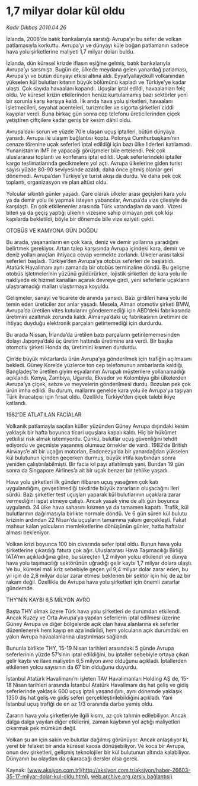 # 1,7 milyar dolar kül oldu

*Kadir Dikbaş 2010.04.26*

<font class="agenda2NewsSpot">
 İzlanda, 2008’de batık bankalarıyla sarstığı Avrupa’yı bu sefer de volkan patlamasıyla korkuttu. Avrupa’yı ve dünyayı küle boğan patlamanın sadece hava yolu şirketlerine maliyeti 1,7 milyar doları buldu.
</font>
<font class="newsDetail">
 <p class="MsoNormal">
  İzlanda, dün küresel krizde iflasın eşiğine gelmiş, batık bankalarıyla Avrupa’yı sarsmıştı. Bugün de, ülkede meydana gelen yanardağ patlaması, Avrupa’yı ve bütün dünyayı etkisi altına aldı. Eyyafyallayöküll volkanından yükselen kül bulutları kıtanın büyük bölümünü kapladı ve Türkiye’ye kadar ulaştı. Çok sayıda havaalanı kapandı. Uçuşlar iptal edildi, havaalanları felç oldu. Ve küresel krizin etkilerinden henüz kurtulamamış bazı sektörler yeni bir sorunla karşı karşıya kaldı. İlk anda hava yolu şirketleri, havaalanı işletmecileri, seyahat acenteleri, turizmciler ve sigorta şirketleri ciddi kayıplar verdi. Buna birkaç gün sonra cep telefonu üreticilerinden çiçek yetiştiren çiftçilere kadar geniş bir kesim dâhil oldu.
 </p>
 <p class="MsoNormal">
  Avrupa’daki sorun ve yüzde 70’e ulaşan uçuş iptalleri, bütün dünyaya yansıdı. Avrupa ile ulaşım bağlantısı koptu. Polonya Cumhurbaşkanı’nın cenaze törenine uçak seferleri iptal edildiği için bazı ülke liderleri katılamadı. Yunanistan’ın IMF ile yapacağı görüşmeler bile ertelendi. Pek çok uluslararası toplantı ve konferans iptal edildi. Uçak seferlerindeki iptaller kargo teslimatlarında gecikmelere yol açtı. Avrupa ülkelerine giden turist sayısı yüzde 80-90 seviyesinde azaldı, daha önce gitmiş olanlar geri dönemedi. Avrupa’dan Türkiye’ye turist akışı da durdu. Ve daha pek çok toplantı, organizasyon ve plan altüst oldu.
 </p>
 <p class="MsoNormal">
  Yolcular sıkıntılı günler yaşadı. Çare olarak ülkeler arası geçişleri kara yolu ya da demir yolu ile yapmak isteyen yabancılar, Avrupa’da vize çilesiyle de karşılaştı. En çok etkilenenler arasında Türk vatandaşları da vardı. Vizesi biten ya da geçiş yaptığı ülkenin vizesine sahip olmayan pek çok kişi kapılarda bekletildi, böyle bir dönemde bile vize eziyeti çekti.
 </p>
 <p class="MsoNormal">
  OTOBÜS VE KAMYONA GÜN DOĞDU
 </p>
 <p class="MsoNormal">
  Bu arada, yaşananların en çok kara, deniz ve demir yollarına yaradığını belirtmek gerekiyor. Artan talep karşısında Avrupa içindeki kara, demir ve deniz yolları araçları ihtiyaca cevap vermekte zorlandı. Ülkeler arası taksi seferleri başladı. Türkiye’den Avrupa’ya otobüs seferleri de başlatıldı. Atatürk Havalimanı aynı zamanda bir otobüs terminaline döndü. Bu gelişme otobüs işletmelerinin yüzünü güldürürken, lojistik şirketleri de kara yolu ile nakliyede ek hizmet kanalları açarak devreye girdi, yeni seferlerle uçakların ulaştıramadığı malları ulaştırmaya koyuldu.
 </p>
 <p class="MsoNormal">
  Gelişmeler, sanayi ve ticarete de anında yansıdı. Bazı girdileri hava yolu ile temin eden üreticiler zor anlar yaşadı. Mesela, Alman otomotiv şirketi BMW, Avrupa’da üretilen vites kutularını gönderemediği için ABD’deki fabrikasında üretimini azaltmak zorunda kaldı. Almanya’daki üç fabrikasının üretimini de ihtiyaç duyduğu elektronik parçaları getirtemediği için durdurdu.
 </p>
 <p class="MsoNormal">
  Bu arada Nissan, İrlanda’da üretilen bazı parçaların getirilememesinden dolayı Japonya’daki üç üretim hattında üretimine ara verdi. Bir başka otomotiv şirketi Honda da, üretimini kısmen durdurdu.
 </p>
 <p class="MsoNormal">
  Çin’de büyük miktarlarda ürün Avrupa’ya gönderilmek için trafiğin açılmasını bekledi. Güney Kore’de yüzlerce ton cep telefonunun ambarlarda kaldığı, Bangladeş’te üretilen giyim eşyalarının Avrupalı müşterilere yollanamadığı açıklandı. Kenya, Zambiya, Uganda, Ekvador ve Kolombiya gibi ülkelerden Avrupa’ya çiçek, sebze ve meyvelerin gönderilmesi durdu. Bozulan pek çok ürün imha edildi. Bu durum, mallarını genelde kara yolu ile Avrupa’ya taşıyan Türk ihracatçısı için fırsat oldu. Özellikle Türkiye’den çiçek talebi ikiye katlandı.
 </p>
 <p class="MsoNormal">
  1982’DE ATLATILAN FACİALAR
 </p>
 <p class="MsoNormal">
  Volkanik patlamayla saçılan küller yüzünden Güney Avrupa dışındaki kesim yaklaşık bir hafta boyunca ticari uçuşlara kapalı kaldı. Hiç bir hükûmet yetkilisi risk almak istemiyordu. Çünkü, bulutlar uçuş güvenliğini tehdit ediyordu ve geçmişte yaşanmış olumsuz örnekler de vardı. 1982’de British Airways’e ait bir uçağın motorları, Endonezya’da bir yanardağdan yükselen kül bulutunun içinden geçerken durmuş, büyük irtifa kaybından sonra yeniden çalıştırılabilmişti. Bir facia kıl payı atlatılmıştı yani. Bundan 19 gün sonra da Singapore Airlines’a ait bir uçak benzer bir tehlike yaşadı.
 </p>
 <p class="MsoNormal">
  Hava yolu şirketleri ilk günden itibaren uçuş yasağının çok katı uygulandığını, gevşetilmediği takdirde büyük zararların oluşacağını ileri sürdü. Bazı şirketler test uçuşları yaparak kül bulutlarının uçaklara zarar vermediğini ispat etmeye çalıştı. Ancak yasak yine de altı gün boyunca uygulandı. 24 ülke hava sahasını kısmen ya da tamamen kapattı. Trafik, kül bulutlarının dağılmasıyla birlikte normale döndü. Ve 6 gün süren kül bulutu krizinin ardından 22 Nisan’da uçuşların tamamına yakını gerçekleşti.
  <span>
  </span>
  Fakat mahsur kalan yolcuların memleketlerine dönüşünün günler, hatta haftalar alması bekleniyor.
 </p>
 <p class="MsoNormal">
  Volkan krizi boyunca 100 bin civarında sefer iptal oldu. Bunun hava yolu şirketlerine çıkardığı fatura çok ağır. Uluslararası Hava Taşımacılığı Birliği IATA’nın açıkladığına göre, bu süreçten 1,2 milyon yolcu etkilendi ve dünya hava yolu taşımacılığı sektörünün uğradığı gelir kaybı 1,7 milyar dolara ulaştı. Ve bu, küresel mali kriz sebebiyle geçen yıl 9,4 milyar dolar zarar eden, bu yıl için de 2,8 milyar dolar zarar etmesi beklenen bir sektör için hiç de az bir rakam değil. Özellikle de Avrupa hava yolu şirketleri için önemli zararlar gündemde.
 </p>
 <p class="MsoNormal">
  THY’NİN KAYBI 6,5 MİLYON AVRO
 </p>
 <p class="MsoNormal">
  Başta THY olmak üzere Türk hava yolu şirketleri de durumdan etkilendi. Ancak Kuzey ve Orta Avrupa’ya yapılan seferlerin iptal edilmesi üzerine Güney Avrupa ve diğer bölgelerde açık olan hava alanlarına ek seferler düzenlenerek hem kayıp en aza indirildi, hem yolcuların açık durumdaki en yakın Avrupa havaalanlarına ulaştırılması sağlandı.
 </p>
 <p class="MsoNormal">
  Bununla birlikte THY, 15-19 Nisan tarihleri arasındaki 5 günde Avrupa seferlerinin yüzde 57’sinin iptal edildiğini, bu iptaller sebebiyle ortaya çıkan gelir kaybı ve ilave maliyetin 6,5 milyon avro olduğunu açıkladı. İptallerden etkilenen yolcu sayısının da 67 bin olduğunu duyurdu.
 </p>
 <p class="MsoNormal">
  İstanbul Atatürk Havalimanı’nı işleten TAV Havalimanları Holding AŞ de, 15-18 Nisan tarihleri arasında İstanbul Atatürk Havalimanı dış hat geliş ve gidiş seferlerinde yaklaşık 600 uçuş iptali yaşandığını, aynı dönemde yaklaşık 1350 dış hat geliş ve gidiş seferi gerçekleştirilebildiğini açıkladı. Yani İstanbul uçuş trafiği de en az 1/3 oranında darbe yemiş oldu.
 </p>
 <p class="MsoNormal">
  Zararın hava yolu şirketleriyle ilgili kısmı, az çok tahmin edilebiliyor. Ancak dalga dalga yayılan diğer etkilerini, zaman kaybının yol açtığı maliyetleri çıkarmak pek mümkün değil.
 </p>
 <p class="MsoNormal">
  Volkan şu an için sakin ve bulutlar dağılmış görünüyor. Ancak anlaşılıyor ki, yerel bir felaket bir anda küresel kaosa dönüşebiliyor. Ve koca bir Avrupa, onun dev şirketleri, gelişmiş teknolojiler bir kül bulutunun altında kalabiliyor. Dünyanın bu olaydan da çıkaracağı dersler olsa gerek.
 </p>
</font>

Kaynak: [www.aksiyon.com.tr](http://aksiyon.com.tr/aksiyon/haber-26603-35-17-milyar-dolar-kul-oldu.html), [web.archive.org (arşiv bağlantısı)](http://web.archive.org/web/20101120055830/http://aksiyon.com.tr/aksiyon/haber-26603-35-17-milyar-dolar-kul-oldu.html)
